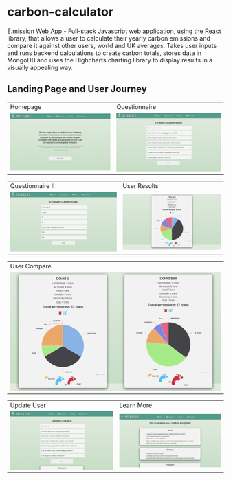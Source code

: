 # carbon-calculator
E.mission Web App - Full-stack Javascript web application, using the React library, that allows a user to calculate their yearly carbon emissions and compare it against other users, world and UK averages. Takes user inputs and runs backend calculations to create carbon totals, stores data in MongoDB and uses the Highcharts charting library to display results in a visually appealing way. 

## Landing Page and User Journey

<table>
  <tr>
    <td>Homepage</td>
     <td>Questionnaire</td>
  </tr>
  <tr>
    <td><img src="images/homepage.jpg" width="375px" ></td>
    <td><img src="images/questionnaire.jpg" width="375px" ></td>
    </tr>
 </table>
 <table>
  <tr>
    <td>Questionnaire II</td>
     <td>User Results</td>
  </tr>
  <tr>
    <td><img src="images/questionnaire2.jpg" width="375px" ></td>
    <td><img src="images/usercard.jpg" width="375px" ></td>
    </tr>
 </table>
 <table>
  <tr>
    <td>User Compare</td>
  </tr>
  <tr>
    <td><img src="images/usercompare.jpg" width="780px" ></td>
   </tr>
 </table>
 <table>
  <tr>
    <td>Update User</td>
     <td>Learn More</td>
  </tr>
  <tr>
    <td><img src="images/updateuser.jpg" width="375px" ></td>
    <td><img src="images/learnmore.jpg" width="375px" ></td>
    </tr>
 </table>
 

